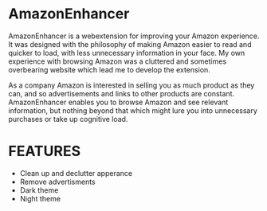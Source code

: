 # AmazonEnhancer
AmazonEnhancer is a webextension for improving your Amazon experience. It was designed with the philosophy of making Amazon easier to read and quicker to load, with less unnecessary information in your face. My own experience with browsing Amazon was a cluttered and sometimes overbearing website which lead me to develop the extension.

As a company Amazon is interested in selling you as much product as they can, and so advertisements and links to other products are constant. AmazonEnhancer enables you to browse Amazon and see relevant information, but nothing beyond that which might lure you into unnecessary purchases or take up cognitive load.

# FEATURES
- Clean up and declutter apperance
- Remove advertisments
- Dark theme
- Night theme

